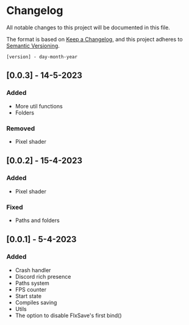 # Changelog

All notable changes to this project will be documented in this file.

The format is based on [Keep a Changelog](https://keepachangelog.com/en/1.0.0/),
and this project adheres to [Semantic Versioning](https://semver.org/spec/v2.0.0.html).

```[version] - day-month-year```

## [0.0.3] - 14-5-2023

### Added
- More util functions
- Folders

### Removed
- Pixel shader

## [0.0.2] - 15-4-2023

### Added 
- Pixel shader

### Fixed
- Paths and folders

## [0.0.1] - 5-4-2023

### Added 
- Crash handler
- Discord rich presence
- Paths system
- FPS counter
- Start state
- Compiles saving
- Utils
- The option to disable FlxSave's first bind()